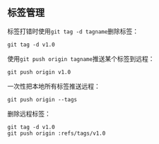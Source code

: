 ## 标签管理

标签打错时使用`git tag -d tagname`删除标签：
```
git tag -d v1.0
```

使用`git push origin tagname`推送某个标签到远程：
```
git push origin v1.0
```

一次性把本地所有标签推送远程：
```
git push origin --tags
```

删除远程标签：
```
git tag -d v1.0
git push origin :refs/tags/v1.0
```